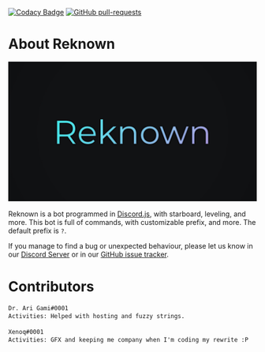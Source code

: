 [![Codacy Badge](https://api.codacy.com/project/badge/Grade/df1f5827f5ec471189c626d76557b1a4)](https://www.codacy.com/manual/Computer-Man497/Reknown?utm_source=github.com&amp;utm_medium=referral&amp;utm_content=Computer-Man497/Reknown&amp;utm_campaign=Badge_Grade)
[![GitHub pull-requests](https://img.shields.io/github/issues-pr/Naereen/StrapDown.js.svg)](https://GitHub.com/Naereen/StrapDown.js/pull/)
# About Reknown
![Reknown's Banner](./assets/images/banner.jpg)

Reknown is a bot programmed in [Discord.js](https://discord.js.org/#/), with starboard, leveling, and more. This bot is full of commands, with customizable prefix, and more. The default prefix is `?`.

If you manage to find a bug or unexpected behaviour, please let us know in our [Discord Server](https://discord.gg/n45fq9K/) or in our [GitHub issue tracker](https://github.com/Jyguy/Reknown/issues).

# Contributors
~~~
Dr. Ari Gami#0001
Activities: Helped with hosting and fuzzy strings.

Xenoq#0001
Activities: GFX and keeping me company when I'm coding my rewrite :P
~~~
